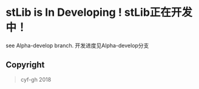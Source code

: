 # stLib is In Developing ! stLib正在开发中！
see Alpha-develop branch.
开发进度见Alpha-develop分支



## Copyright
> cyf-gh 2018

